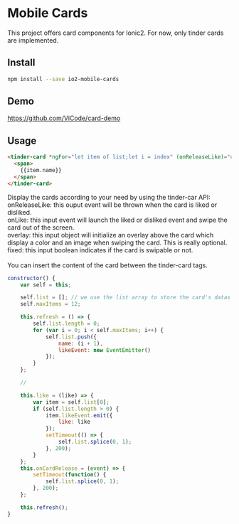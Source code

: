 # Mobile Cards

This project offers card components for Ionic2. For now, only tinder cards are implemented.

Install
---------

```bash
npm install --save io2-mobile-cards
```

Demo
---------
https://github.com/ViCode/card-demo

Usage
---------

```html
<tinder-card *ngFor="let item of list;let i = index" (onReleaseLike)="onCardRelease($event)" [onLike]="item.likeEvent" class="card-heap" [overlay]="{like:{backgroundColor:'green', img:'img/like.png'}, dislike:{backgroundColor:'red', img:'img/dislike.png'}}" [fixed]="i != 0">
  <span>
    {{item.name}}
  </span>
</tinder-card>
```

Display the cards according to your need by using the tinder-car API: <br />
onReleaseLike: this ouput event will be thrown when the card is liked or disliked. <br />
onLike: this input event will launch the liked or disliked event and swipe the card out of the screen. <br />
overlay: this input object will initialize an overlay above the card which display a color and an image when swiping the card. This is really optional. <br />
fixed: this input boolean indicates if the card is swipable or not. <br />
<br />
You can insert the content of the card between the tinder-card tags.

```javascript
constructor() {
    var self = this;

    self.list = []; // we use the list array to store the card's datas
    self.maxItems = 12;

    this.refresh = () => {
        self.list.length = 0;
        for (var i = 0; i < self.maxItems; i++) {
            self.list.push({
                name: (i + 1),
                likeEvent: new EventEmitter()
            });
        }
    };

    //

    this.like = (like) => {
        var item = self.list[0];
        if (self.list.length > 0) {
            item.likeEvent.emit({
                like: like
            });
            setTimeout(() => {
                self.list.splice(0, 1);
            }, 200);
        }
    };
    this.onCardRelease = (event) => {
        setTimeout(function() {
            self.list.splice(0, 1);
        }, 200);
    };

    this.refresh();
}
```
